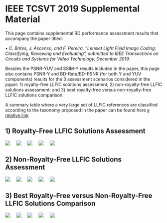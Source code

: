 # IEEE TCSVT 2019 Supplemental Material

<p>This page contains supplemental RD performance assessment results that accompany the paper titled:</p>
<p><em>•	C. Brites, J. Ascenso, and F. Pereira, “Lenslet Light Field Image Coding: Classifying, Reviewing and Evaluating”, submitted to IEEE Transactions on Circuits and Systems for Video Technology, December 2019.</em></p>

Besides the PSNR-YUV and SSIM-Y results included in the paper, this page also contains PSNR-Y and BD-Rate/BD-PSNR (for both Y and YUV components) results for the 3 assessment scenarios considered in the paper: 1) royalty-free LLFIC solutions assessment; 2) non-royalty-free LLFIC solutions assessment; and 3) best royalty-free versus non-royalty-free LLFIC solutions comparison.

A summary table where a very large set of LLFIC references are classified according to the taxonomy proposed in the paper can be found here [a relative link](ClassificationTable.md)

## 1)	Royalty-Free LLFIC Solutions Assessment
![](/RD_Figures/Figure_1.png)
&nbsp;&nbsp;&nbsp;
![](/RD_Figures/Figure_2.png)
&nbsp;&nbsp;&nbsp;
![](/RD_Figures/Figure_3.png)
&nbsp;&nbsp;&nbsp;
![](/BD_Tables/Table_1.png)
&nbsp;&nbsp;&nbsp;
![](/BD_Tables/Table_2.png)
&nbsp;&nbsp;&nbsp;

## 2)	Non-Royalty-Free LLFIC Solutions Assessment
![](/RD_Figures/Figure_4.png)
&nbsp;&nbsp;&nbsp;
![](/RD_Figures/Figure_5.png)
&nbsp;&nbsp;&nbsp;
![](/RD_Figures/Figure_6.png)
&nbsp;&nbsp;&nbsp;
![](/BD_Tables/Table_3.png)
&nbsp;&nbsp;&nbsp;
![](/BD_Tables/Table_4.png)
&nbsp;&nbsp;&nbsp;

## 3)	Best Royalty-Free versus Non-Royalty-Free LLFIC Solutions Comparison
![](/RD_Figures/Figure_7.png)
&nbsp;&nbsp;&nbsp;
![](/RD_Figures/Figure_8.png)
&nbsp;&nbsp;&nbsp;
![](/RD_Figures/Figure_9.png)
&nbsp;&nbsp;&nbsp;
![](/BD_Tables/Table_5.png)
&nbsp;&nbsp;&nbsp;
![](/BD_Tables/Table_6.png)
&nbsp;&nbsp;&nbsp;
